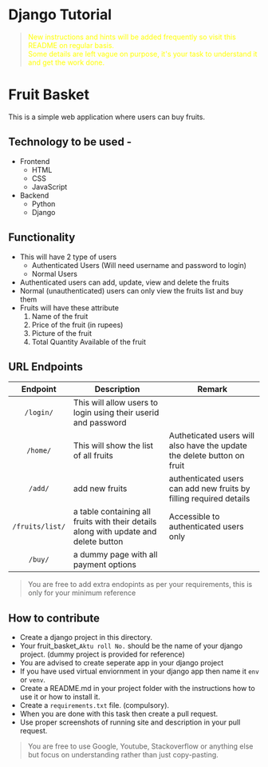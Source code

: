 # Django Tutorial
> <span style="color:yellow">New instructions and hints will be added frequently so visit this README on regular basis. <br> Some details are left vague on purpose, it's your task to understand it and get the work done.</span>


# Fruit Basket
This is a simple web application where users can buy fruits.
## Technology to be used - 
- Frontend
    - HTML
    - CSS
    - JavaScript
- Backend
    - Python
    - Django

## Functionality 
- This will have 2 type of users
    - Authenticated Users (Will need username and password to login)
    - Normal Users
- Authenticated users can add, update, view and delete the fruits
- Normal (unauthenticated) users can only view the fruits list and buy them
- Fruits will have these attribute
    1. Name of the fruit
    2. Price of the fruit (in rupees)
    3. Picture of the fruit
    4. Total Quantity Available of the fruit

## URL Endpoints

| Endpoint | Description | Remark|
| :----: | --- | ----|
| `/login/` | This will allow users to login using their userid and password | |
| `/home/` | This will show the list of all fruits | Autheticated users will also have the update the delete button on fruit|
| `/add/` | add new fruits | authenticated users can add new fruits by filling required details |
| `/fruits/list/` | a table containing all fruits with their details along with update and delete button | Accessible to authenticated users only |
| `/buy/` | a dummy page with all payment options | |
  
    
> You are free to add extra endopints as per your requirements, this is only for your minimum reference

## How to contribute 

- Create a django project in this directory.
- Your fruit_basket_`Aktu roll No.` should be the name of your django project. (dummy project is provided for reference)
- You are advised to create seperate app in your django project
- If you have used virtual enviornment in your django app then name it `env` or `venv`.
- Create a README.md in your project folder with the instructions how to use it or how to install it.
- Create a `requirements.txt` file. (compulsory).
- When you are done with this task then create a pull request.
- Use proper screenshots of running site and description in your pull request.


> You are free to use Google, Youtube, Stackoverflow or anything else but focus on understanding rather than just copy-pasting.
